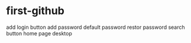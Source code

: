 # first-github
add login button
add password
default password
restor password
search button 
home page 
desktop
